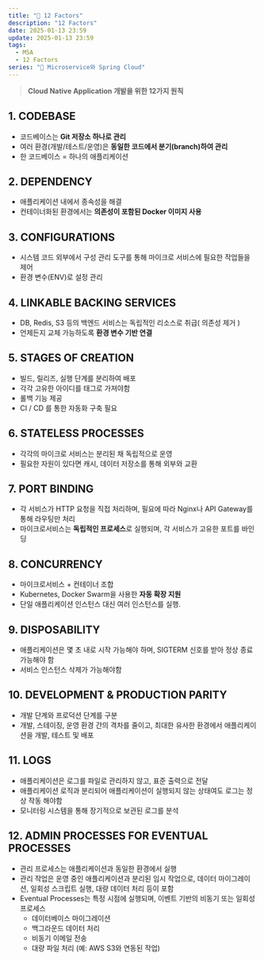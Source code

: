 ```yaml
---
title: "🍃 12 Factors"
description: "12 Factors"
date: 2025-01-13 23:59
update: 2025-01-13 23:59
tags:
  - MSA
  - 12 Factors
series: "🍃 Microservice와 Spring Cloud"
---
```


> **Cloud Native Application 개발을 위한 12가지 원칙**
>

## 1.  CODEBASE

- 코드베이스는 **Git 저장소 하나로 관리**
- 여러 환경(개발/테스트/운영)은 **동일한 코드에서 분기(branch)하여 관리**
- 한 코드베이스 = 하나의 애플리케이션

## 2.  DEPENDENCY

- 애플리케이션 내에서 종속성을 해결
- 컨테이너화된 환경에서는 **의존성이 포함된 Docker 이미지 사용**

## 3. CONFIGURATIONS

- 시스템 코드 외부에서 구성 관리 도구를 통해 마이크로 서비스에 필요한 작업들을 제어
- 환경 변수(ENV)로 설정 관리

## 4. LINKABLE BACKING SERVICES

- DB, Redis, S3 등의 백엔드 서비스는 독립적인 리소스로 취급( 의존성 제거 )
- 언제든지 교체 가능하도록 **환경 변수 기반 연결**

## 5. STAGES OF CREATION

- 빌드, 릴리즈, 실행 단계를 분리하여 배포
- 각각 고유한 아이디를 태그로 가져야함
- 롤백 기능 제공
- CI / CD 를 통한 자동화 구축 필요

## 6. STATELESS PROCESSES

- 각각의 마이크로 서비스는 분리된 채 독립적으로 운영
- 필요한 자원이 있다면 캐시, 데이터 저장소를 통해 외부와 교환

## 7. PORT BINDING

- 각 서비스가 HTTP 요청을 직접 처리하며, 필요에 따라 Nginx나 API Gateway를 통해 라우팅만 처리
- 마이크로서비스는 **독립적인 프로세스**로 실행되며, 각 서비스가 고유한 포트를 바인딩

## 8. CONCURRENCY

- 마이크로서비스 + 컨테이너 조합
- Kubernetes, Docker Swarm을 사용한 **자동 확장 지원**
- 단일 애플리케이션 인스턴스 대신 여러 인스턴스를 실행.

## 9. DISPOSABILITY

- 애플리케이션은 몇 초 내로 시작 가능해야 하며, SIGTERM 신호를 받아 정상 종료 가능해야 함
- 서비스 인스턴스 삭제가 가능해야함

## 10. DEVELOPMENT & PRODUCTION PARITY

- 개발 단계와 프로덕션 단계를 구분
- 개발, 스테이징, 운영 환경 간의 격차를 줄이고, 최대한 유사한 환경에서 애플리케이션을 개발, 테스트 및 배포

## 11. LOGS

- 애플리케이션은 로그를 파일로 관리하지 않고, 표준 출력으로 전달
- 애플리케이션 로직과 분리되어 애플리케이션이 실행되지 않는 상태여도 로그는 정상 작동 해야함
- 모니터링 시스템을 통해 장기적으로 보관된 로그를 분석

## 12. ADMIN PROCESSES FOR EVENTUAL PROCESSES

- 관리 프로세스는 애플리케이션과 동일한 환경에서 실행
- 관리 작업은 운영 중인 애플리케이션과 분리된 임시 작업으로, 데이터 마이그레이션, 일회성 스크립트 실행, 대량 데이터 처리 등이 포함
- Eventual Processes는 특정 시점에 실행되며, 이벤트 기반의 비동기 또는 일회성 프로세스
    - 데이터베이스 마이그레이션
    - 백그라운드 데이터 처리
    - 비동기 이메일 전송
    - 대량 파일 처리 (예: AWS S3와 연동된 작업)